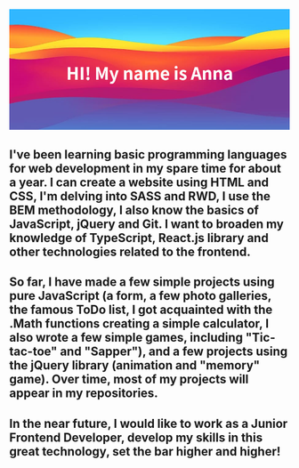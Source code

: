 <img src="img/hello.jpg" />

## I've been learning basic programming languages for web development in my spare time for about a year. I can create a website using HTML and CSS, I'm delving into SASS and RWD, I use the BEM methodology, I also know the basics of JavaScript, jQuery and Git. I want to broaden my knowledge of TypeScript, React.js library and other technologies related to the frontend.

## So far, I have made a few simple projects using pure JavaScript (a form, a few photo galleries, the famous ToDo list, I got acquainted with the .Math functions creating a simple calculator, I also wrote a few simple games, including "Tic-tac-toe" and "Sapper"), and a few projects using the jQuery library (animation and "memory" game). Over time, most of my projects will appear in my repositories.

## In the near future, I would like to work as a Junior Frontend Developer, develop my skills in this great technology, set the bar higher and higher!

